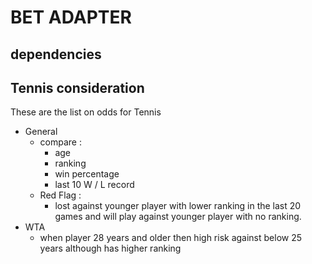 # BET ADAPTER

## dependencies

## Tennis consideration

These are the list on odds for Tennis
- General
  - compare :
    - age
    - ranking
    - win percentage
    - last 10 W / L record
  - Red Flag :
    -  lost against younger player with lower ranking in the last 20 games and will play against younger player with no ranking.
- WTA
  - when player 28 years and older then high risk against below 25 years although has higher ranking

